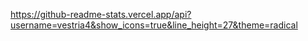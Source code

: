 https://github-readme-stats.vercel.app/api?username=vestria4&show_icons=true&line_height=27&theme=radical
